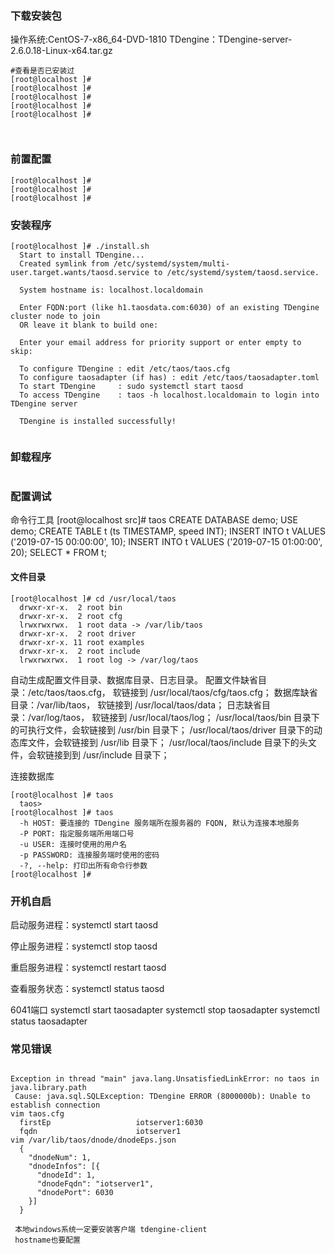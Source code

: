 
### 下载安装包
操作系统:CentOS-7-x86_64-DVD-1810
TDengine：TDengine-server-2.6.0.18-Linux-x64.tar.gz



```
#查看是否已安装过
[root@localhost ]# 
[root@localhost ]# 
[root@localhost ]# 
[root@localhost ]# 
[root@localhost ]# 



```

### 前置配置

```
[root@localhost ]# 
[root@localhost ]# 
[root@localhost ]# 
```

### 安装程序
```
[root@localhost ]# ./install.sh 
  Start to install TDengine...
  Created symlink from /etc/systemd/system/multi-user.target.wants/taosd.service to /etc/systemd/system/taosd.service.

  System hostname is: localhost.localdomain

  Enter FQDN:port (like h1.taosdata.com:6030) of an existing TDengine cluster node to join
  OR leave it blank to build one:

  Enter your email address for priority support or enter empty to skip: 

  To configure TDengine : edit /etc/taos/taos.cfg
  To configure taosadapter (if has) : edit /etc/taos/taosadapter.toml
  To start TDengine     : sudo systemctl start taosd
  To access TDengine    : taos -h localhost.localdomain to login into TDengine server

  TDengine is installed successfully!


```

### 卸载程序
```

```


### 配置调试 
命令行工具
[root@localhost src]# taos
  CREATE DATABASE demo;
  USE demo;
  CREATE TABLE t (ts TIMESTAMP, speed INT);
  INSERT INTO t VALUES ('2019-07-15 00:00:00', 10);
  INSERT INTO t VALUES ('2019-07-15 01:00:00', 20);
  SELECT * FROM t;

#### 文件目录
```
[root@localhost ]# cd /usr/local/taos
  drwxr-xr-x.  2 root bin
  drwxr-xr-x.  2 root cfg
  lrwxrwxrwx.  1 root data -> /var/lib/taos
  drwxr-xr-x.  2 root driver
  drwxr-xr-x. 11 root examples
  drwxr-xr-x.  2 root include
  lrwxrwxrwx.  1 root log -> /var/log/taos
```
自动生成配置文件目录、数据库目录、日志目录。
配置文件缺省目录：/etc/taos/taos.cfg， 软链接到 /usr/local/taos/cfg/taos.cfg；
数据库缺省目录：/var/lib/taos， 软链接到 /usr/local/taos/data；
日志缺省目录：/var/log/taos， 软链接到 /usr/local/taos/log；
/usr/local/taos/bin 目录下的可执行文件，会软链接到 /usr/bin 目录下；
/usr/local/taos/driver 目录下的动态库文件，会软链接到 /usr/lib 目录下；
/usr/local/taos/include 目录下的头文件，会软链接到到 /usr/include 目录下；



连接数据库
```
[root@localhost ]# taos
  taos> 
[root@localhost ]# taos
  -h HOST: 要连接的 TDengine 服务端所在服务器的 FQDN, 默认为连接本地服务
  -P PORT: 指定服务端所用端口号
  -u USER: 连接时使用的用户名
  -p PASSWORD: 连接服务端时使用的密码
  -?, --help: 打印出所有命令行参数
[root@localhost ]# 

```
 

### 开机自启
启动服务进程：systemctl start taosd

停止服务进程：systemctl stop taosd

重启服务进程：systemctl restart taosd

查看服务状态：systemctl status taosd

6041端口
systemctl start taosadapter
systemctl stop taosadapter
systemctl status taosadapter

### 常见错误

```

```

```
Exception in thread "main" java.lang.UnsatisfiedLinkError: no taos in java.library.path
 Cause: java.sql.SQLException: TDengine ERROR (8000000b): Unable to establish connection
vim taos.cfg
  firstEp                   iotserver1:6030
  fqdn                      iotserver1
vim /var/lib/taos/dnode/dnodeEps.json
  {
    "dnodeNum": 1,
    "dnodeInfos": [{
      "dnodeId": 1,
      "dnodeFqdn": "iotserver1",
      "dnodePort": 6030
    }]
  }

 本地windows系统一定要安装客户端 tdengine-client
 hostname也要配置

```